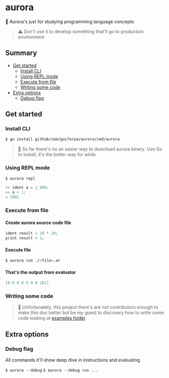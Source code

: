 # aurora

🌌 Aurora's just for studying programming language concepts

> ⚠ Don't use it to develop something that'll go to production environment

## Summary

- [Get started](#get-started)
  - [Install CLI](#install-cli)
  - [Using REPL mode](#using-repl-mode)
  - [Execute from file](#execute-from-file)
  - [Writing some code](#writing-some-code)
- [Extra options](#extra-options)
  - [Debug flag](#debug-flag)

## Get started

### Install CLI
```sh
$ go install github/com/guiferpa/aurora/cmd/aurora
```
> 🎈 So far there's no an easier way to download aurora binary. Use Go to install, it's the better way for while.

### Using REPL mode

```sh
$ aurora repl
```

```java
>> ident a = 1_000;
>> a + 1;
= 1001
```

### Execute from file

#### Create aurora source code file

```java
ident result = 10 * 20;
print result + 1;
```

#### Execute file

```sh
$ aurora run ./<file>.ar
```

#### That's the output from evaluator
```java
[0 0 0 0 0 0 0 201]
```

### Writing some code
> 🎈 Unfortunately, this project there's are not contributors enough to make this doc better but be my guest to discovery how to write some code looking at [examples folder](/examples).

## Extra options

### Debug flag

All commands it'll show deep dive in instructions and evaluating

`$ aurora --debug`
`$ aurora --debug run ...`

